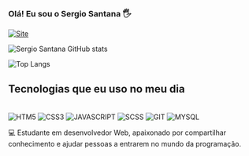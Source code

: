 
### Olá! Eu sou o Sergio Santana 🖐️

[![Site](https://img.shields.io/website?label=devsergiosantana.com.br&style=for-the-badge&url=https://devsergiosantana.com.br/)](https://devsergiosantana.com.br)

![Sergio Santana GitHub stats](https://github-readme-stats.vercel.app/api?username=devserginhosantana&show_icons=true&theme=dracula)

![Top Langs](https://github-readme-stats.vercel.app/api/top-langs/?username=devserginhosantana&size_weight=0.5&count_weight=0.5)


## Tecnologias que eu uso no meu dia 

<div style="display: inline-block"><br/>
  <img align="center" alt="HTM5" src="https://img.shields.io/badge/HTML5-E34F26?style=for-the-badge&logo=html5&logoColor=white" />
   <img align="center" alt="CSS3" src="https://img.shields.io/badge/CSS3-1572B6?style=for-the-badge&logo=css3&logoColor=white" />
   <img align="center" alt="JAVASCRIPT" src="https://img.shields.io/badge/JavaScript-323330?style=for-the-badge&logo=javascript&logoColor=F7DF1E" />
    <img align="center" alt="SCSS" src="https://img.shields.io/badge/Sass-CC6699?style=for-the-badge&logo=sass&logoColor=white" />
    <img align="center" alt="GIT" src="https://img.shields.io/badge/GIT-E44C30?style=for-the-badge&logo=git&logoColor=white" />
     <img align="center" alt="MYSQL" src="https://img.shields.io/badge/MySQL-005C84?style=for-the-badge&logo=mysql&logoColor=white" />
   
</div>
<br/>

💻 Estudante em desenvolvedor Web, apaixonado por compartilhar conhecimento e ajudar pessoas a entrarem no mundo da programação.







